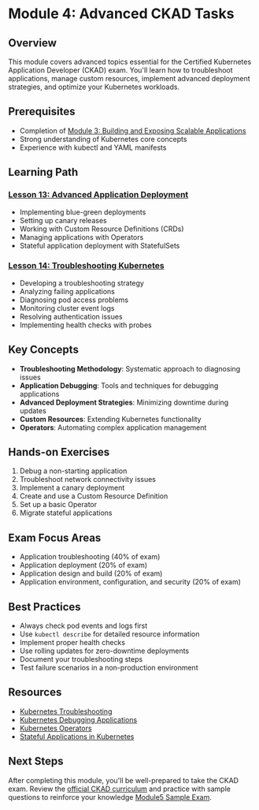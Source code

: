 # Module 4: Advanced CKAD Tasks

## Overview
This module covers advanced topics essential for the Certified Kubernetes Application Developer (CKAD) exam. You'll learn how to troubleshoot applications, manage custom resources, implement advanced deployment strategies, and optimize your Kubernetes workloads.

## Prerequisites
- Completion of [Module 3: Building and Exposing Scalable Applications](../Module3_Building_and_Exposing_Scalable_Applications/index.md)
- Strong understanding of Kubernetes core concepts
- Experience with kubectl and YAML manifests

## Learning Path

### [Lesson 13: Advanced Application Deployment](Lesson13_Deploying_Application_the_DevOps_Way/index.md)
- Implementing blue-green deployments
- Setting up canary releases
- Working with Custom Resource Definitions (CRDs)
- Managing applications with Operators
- Stateful application deployment with StatefulSets

### [Lesson 14: Troubleshooting Kubernetes](Lesson14_Troubleshooting_Kubernetes/index.md)
- Developing a troubleshooting strategy
- Analyzing failing applications
- Diagnosing pod access problems
- Monitoring cluster event logs
- Resolving authentication issues
- Implementing health checks with probes

## Key Concepts
- **Troubleshooting Methodology**: Systematic approach to diagnosing issues
- **Application Debugging**: Tools and techniques for debugging applications
- **Advanced Deployment Strategies**: Minimizing downtime during updates
- **Custom Resources**: Extending Kubernetes functionality
- **Operators**: Automating complex application management

## Hands-on Exercises
1. Debug a non-starting application
2. Troubleshoot network connectivity issues
3. Implement a canary deployment
4. Create and use a Custom Resource Definition
5. Set up a basic Operator
6. Migrate stateful applications

## Exam Focus Areas
- Application troubleshooting (40% of exam)
- Application deployment (20% of exam)
- Application design and build (20% of exam)
- Application environment, configuration, and security (20% of exam)

## Best Practices
- Always check pod events and logs first
- Use `kubectl describe` for detailed resource information
- Implement proper health checks
- Use rolling updates for zero-downtime deployments
- Document your troubleshooting steps
- Test failure scenarios in a non-production environment

## Resources
- [Kubernetes Troubleshooting](https://kubernetes.io/docs/tasks/debug/)
- [Kubernetes Debugging Applications](https://kubernetes.io/docs/tasks/debug-application-cluster/debug-application/)
- [Kubernetes Operators](https://kubernetes.io/docs/concepts/extend-kubernetes/operator/)
- [Stateful Applications in Kubernetes](https://kubernetes.io/docs/tutorials/stateful-application/)

## Next Steps
After completing this module, you'll be well-prepared to take the CKAD exam. Review the [official CKAD curriculum](https://www.cncf.io/certification/ckad/) and practice with sample questions to reinforce your knowledge [Module5 Sample Exam](../Module5_Sample_Exam/index.md).